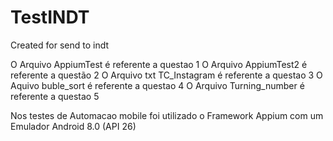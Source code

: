 # TestINDT
Created for send to indt

O Arquivo AppiumTest é referente a questao 1
O Arquivo AppiumTest2 é referente a questão 2
O Arquivo txt TC_Instagram é referente a questao 3
O Aquivo buble_sort é referente a questao 4 
O Arquivo Turning_number é referente a questao 5

Nos testes de Automacao mobile foi utilizado o Framework Appium com um Emulador Android 8.0 (API 26) 
